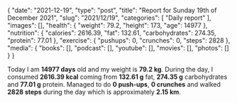 {
    "date": "2021-12-19",
    "type": "post",
    "title": "Report for Sunday 19th of December 2021",
    "slug": "2021\/12\/19",
    "categories": [
        "Daily report"
    ],
    "images": [],
    "health": {
        "weight": 79.2,
        "height": 173,
        "age": 14977
    },
    "nutrition": {
        "calories": 2616.39,
        "fat": 132.61,
        "carbohydrates": 274.35,
        "protein": 77.01
    },
    "exercise": {
        "pushups": 0,
        "crunches": 0,
        "steps": 2828
    },
    "media": {
        "books": [],
        "podcast": [],
        "youtube": [],
        "movies": [],
        "photos": []
    }
}

Today I am <strong>14977 days</strong> old and my weight is <strong>79.2 kg</strong>. During the day, I consumed <strong>2616.39 kcal</strong> coming from <strong>132.61 g</strong> fat, <strong>274.35 g</strong> carbohydrates and <strong>77.01 g</strong> protein. Managed to do <strong>0 push-ups</strong>, <strong>0 crunches</strong> and walked <strong>2828 steps</strong> during the day which is approximately <strong>2.15 km</strong>.